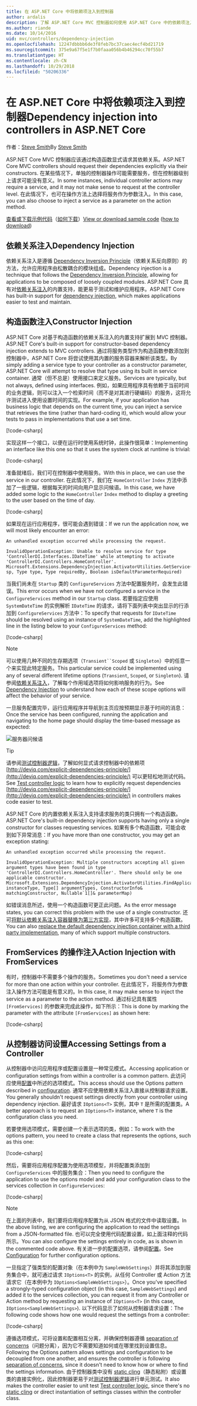 ```yaml
---
title: 在 ASP.NET Core 中将依赖项注入到控制器
author: ardalis
description: 了解 ASP.NET Core MVC 控制器如何使用 ASP.NET Core 中的依赖项注入通过构造函数显式请求其依赖项。
ms.author: riande
ms.date: 10/14/2016
uid: mvc/controllers/dependency-injection
ms.openlocfilehash: 12247dbbbb6de3f8feb7bc37caec4ecf4bd21719
ms.sourcegitcommit: 375e9a67f5e1f7b0faaa056b4b46294cc70f55b7
ms.translationtype: HT
ms.contentlocale: zh-CN
ms.lasthandoff: 10/29/2018
ms.locfileid: "50206336"
---
```

# <a name="dependency-injection-into-controllers-in-aspnet-core"></a><span data-ttu-id="3d21f-103">在 ASP.NET Core 中将依赖项注入到控制器</span><span class="sxs-lookup"><span data-stu-id="3d21f-103">Dependency injection into controllers in ASP.NET Core</span></span>

<a name="dependency-injection-controllers"></a>

<span data-ttu-id="3d21f-104">作者：[Steve Smith](https://ardalis.com/)</span><span class="sxs-lookup"><span data-stu-id="3d21f-104">By [Steve Smith](https://ardalis.com/)</span></span>

<span data-ttu-id="3d21f-105">ASP.NET Core MVC 控制器应该通过构造函数显式请求其依赖关系。</span><span class="sxs-lookup"><span data-stu-id="3d21f-105">ASP.NET Core MVC controllers should request their dependencies explicitly via their constructors.</span></span> <span data-ttu-id="3d21f-106">在某些情况下，单独的控制器操作可能需要服务，但在控制器级别上请求可能没有意义。</span><span class="sxs-lookup"><span data-stu-id="3d21f-106">In some instances, individual controller actions may require a service, and it may not make sense to request at the controller level.</span></span> <span data-ttu-id="3d21f-107">在此情况下，也可在操作方法上选择将服务作为参数注入。</span><span class="sxs-lookup"><span data-stu-id="3d21f-107">In this case, you can also choose to inject a service as a parameter on the action method.</span></span>

<span data-ttu-id="3d21f-108">[查看或下载示例代码](https://github.com/aspnet/Docs/tree/master/aspnetcore/mvc/controllers/dependency-injection/sample)（[如何下载](xref:index#how-to-download-a-sample)）</span><span class="sxs-lookup"><span data-stu-id="3d21f-108">[View or download sample code](https://github.com/aspnet/Docs/tree/master/aspnetcore/mvc/controllers/dependency-injection/sample) ([how to download](xref:index#how-to-download-a-sample))</span></span>

## <a name="dependency-injection"></a><span data-ttu-id="3d21f-109">依赖关系注入</span><span class="sxs-lookup"><span data-stu-id="3d21f-109">Dependency Injection</span></span>

<span data-ttu-id="3d21f-110">依赖关系注入是遵循 [Dependency Inversion Principle](http://deviq.com/dependency-inversion-principle/)（依赖关系反向原则）的方法，允许应用程序由松散耦合的模块组成。</span><span class="sxs-lookup"><span data-stu-id="3d21f-110">Dependency injection is a technique that follows the [Dependency Inversion Principle](http://deviq.com/dependency-inversion-principle/), allowing for applications to be composed of loosely coupled modules.</span></span> <span data-ttu-id="3d21f-111">ASP.NET Core 具有对[依赖关系注入](../../fundamentals/dependency-injection.md)的内置支持，能更易于测试和维护应用程序。</span><span class="sxs-lookup"><span data-stu-id="3d21f-111">ASP.NET Core has built-in support for [dependency injection](../../fundamentals/dependency-injection.md), which makes applications easier to test and maintain.</span></span>

## <a name="constructor-injection"></a><span data-ttu-id="3d21f-112">构造函数注入</span><span class="sxs-lookup"><span data-stu-id="3d21f-112">Constructor Injection</span></span>

<span data-ttu-id="3d21f-113">ASP.NET Core 对基于构造函数的依赖关系注入的内置支持扩展到 MVC 控制器。</span><span class="sxs-lookup"><span data-stu-id="3d21f-113">ASP.NET Core's built-in support for constructor-based dependency injection extends to MVC controllers.</span></span> <span data-ttu-id="3d21f-114">通过将服务类型作为构造函数参数添加到控制器中，ASP.NET Core 将尝试使用其内置的服务容器来解析该类型。</span><span class="sxs-lookup"><span data-stu-id="3d21f-114">By simply adding a service type to your controller as a constructor parameter, ASP.NET Core will attempt to resolve that type using its built in service container.</span></span> <span data-ttu-id="3d21f-115">通常（但不总是）使用接口来定义服务。</span><span class="sxs-lookup"><span data-stu-id="3d21f-115">Services are typically, but not always, defined using interfaces.</span></span> <span data-ttu-id="3d21f-116">例如，如果应用程序具有依赖于当前时间的业务逻辑，则可以注入一个检索时间（而不是对其进行硬编码）的服务，这将允许测试进入使用设置时间的实现。</span><span class="sxs-lookup"><span data-stu-id="3d21f-116">For example, if your application has business logic that depends on the current time, you can inject a service that retrieves the time (rather than hard-coding it), which would allow your tests to pass in implementations that use a set time.</span></span>

[!code-csharp[](dependency-injection/sample/src/ControllerDI/Interfaces/IDateTime.cs)]


<span data-ttu-id="3d21f-117">实现这样一个接口，以便在运行时使用系统时钟，此操作很简单：</span><span class="sxs-lookup"><span data-stu-id="3d21f-117">Implementing an interface like this one so that it uses the system clock at runtime is trivial:</span></span>

[!code-csharp[](dependency-injection/sample/src/ControllerDI/Services/SystemDateTime.cs)]


<span data-ttu-id="3d21f-118">准备就绪后，我们可在控制器中使用服务。</span><span class="sxs-lookup"><span data-stu-id="3d21f-118">With this in place, we can use the service in our controller.</span></span> <span data-ttu-id="3d21f-119">在此情况下，我们在 `HomeController` `Index` 方法中添加了一些逻辑，根据每天的时间向用户显示问候语。</span><span class="sxs-lookup"><span data-stu-id="3d21f-119">In this case, we have added some logic to the `HomeController` `Index` method to display a greeting to the user based on the time of day.</span></span>

[!code-csharp[](./dependency-injection/sample/src/ControllerDI/Controllers/HomeController.cs?highlight=8,10,12,17,18,19,20,21,22,23,24,25,26,27,28,29,30&range=1-31,51-52)]

<span data-ttu-id="3d21f-120">如果现在运行应用程序，很可能会遇到错误：</span><span class="sxs-lookup"><span data-stu-id="3d21f-120">If we run the application now, we will most likely encounter an error:</span></span>

```
An unhandled exception occurred while processing the request.

InvalidOperationException: Unable to resolve service for type 'ControllerDI.Interfaces.IDateTime' while attempting to activate 'ControllerDI.Controllers.HomeController'.
Microsoft.Extensions.DependencyInjection.ActivatorUtilities.GetService(IServiceProvider sp, Type type, Type requiredBy, Boolean isDefaultParameterRequired)
```

<span data-ttu-id="3d21f-121">当我们尚未在 `Startup` 类的 `ConfigureServices` 方法中配置服务时，会发生此错误。</span><span class="sxs-lookup"><span data-stu-id="3d21f-121">This error occurs when we have not configured a service in the `ConfigureServices` method in our `Startup` class.</span></span> <span data-ttu-id="3d21f-122">若要指定应使用 `SystemDateTime` 的实例解析 `IDateTime` 的请求，请将下面列表中突出显示的行添加到 `ConfigureServices` 方法中：</span><span class="sxs-lookup"><span data-stu-id="3d21f-122">To specify that requests for `IDateTime` should be resolved using an instance of `SystemDateTime`, add the highlighted line in the listing below to your `ConfigureServices` method:</span></span>

[!code-csharp[](./dependency-injection/sample/src/ControllerDI/Startup.cs?highlight=4&range=26-27,42-44)]

> [!NOTE]
> <span data-ttu-id="3d21f-123">可以使用几种不同的生存期选项（`Transient``Scoped` 或 `Singleton`）中的任意一个来实现此特定服务。</span><span class="sxs-lookup"><span data-stu-id="3d21f-123">This particular service could be implemented using any of several different lifetime options (`Transient`, `Scoped`, or `Singleton`).</span></span> <span data-ttu-id="3d21f-124">请参阅[依赖关系注入](../../fundamentals/dependency-injection.md)，了解每个作用域选项将如何影响服务的行为。</span><span class="sxs-lookup"><span data-stu-id="3d21f-124">See [Dependency Injection](../../fundamentals/dependency-injection.md) to understand how each of these scope options will affect the behavior of your service.</span></span>

<span data-ttu-id="3d21f-125">一旦服务配置完毕，运行应用程序并导航到主页应按预期显示基于时间的消息：</span><span class="sxs-lookup"><span data-stu-id="3d21f-125">Once the service has been configured, running the application and navigating to the home page should display the time-based message as expected:</span></span>

![服务器问候语](dependency-injection/_static/server-greeting.png)

>[!TIP]
> <span data-ttu-id="3d21f-127">请参阅[测试控制器逻辑](testing.md)，了解如何显式请求控制器中的依赖项 [http://deviq.com/explicit-dependencies-principle/](http://deviq.com/explicit-dependencies-principle/) 可以更轻松地测试代码。</span><span class="sxs-lookup"><span data-stu-id="3d21f-127">See [Test controller logic](testing.md) to learn how to explicitly request dependencies [http://deviq.com/explicit-dependencies-principle/](http://deviq.com/explicit-dependencies-principle/) in controllers makes code easier to test.</span></span>

<span data-ttu-id="3d21f-128">ASP.NET Core 的内置依赖关系注入支持请求服务的类只拥有一个构造函数。</span><span class="sxs-lookup"><span data-stu-id="3d21f-128">ASP.NET Core's built-in dependency injection supports having only a single constructor for classes requesting services.</span></span> <span data-ttu-id="3d21f-129">如果有多个构造函数，可能会收到如下异常消息：</span><span class="sxs-lookup"><span data-stu-id="3d21f-129">If you have more than one constructor, you may get an exception stating:</span></span>

```
An unhandled exception occurred while processing the request.

InvalidOperationException: Multiple constructors accepting all given argument types have been found in type 'ControllerDI.Controllers.HomeController'. There should only be one applicable constructor.
Microsoft.Extensions.DependencyInjection.ActivatorUtilities.FindApplicableConstructor(Type instanceType, Type[] argumentTypes, ConstructorInfo& matchingConstructor, Nullable`1[]& parameterMap)
```

<span data-ttu-id="3d21f-130">如错误消息所述，使用一个构造函数可更正此问题。</span><span class="sxs-lookup"><span data-stu-id="3d21f-130">As the error message states, you can correct this problem with the use of a single constructor.</span></span> <span data-ttu-id="3d21f-131">还可[将默认依赖关系注入容器替换为第三方实现](xref:fundamentals/dependency-injection#default-service-container-replacement)，其中许多可支持多个构造函数。</span><span class="sxs-lookup"><span data-stu-id="3d21f-131">You can also [replace the default dependency injection container with a third party implementation](xref:fundamentals/dependency-injection#default-service-container-replacement), many of which support multiple constructors.</span></span>

## <a name="action-injection-with-fromservices"></a><span data-ttu-id="3d21f-132">FromServices 的操作注入</span><span class="sxs-lookup"><span data-stu-id="3d21f-132">Action Injection with FromServices</span></span>

<span data-ttu-id="3d21f-133">有时，控制器中不需要多个操作的服务。</span><span class="sxs-lookup"><span data-stu-id="3d21f-133">Sometimes you don't need a service for more than one action within your controller.</span></span> <span data-ttu-id="3d21f-134">在此情况下，将服务作为参数注入操作方法可能是有意义的。</span><span class="sxs-lookup"><span data-stu-id="3d21f-134">In this case, it may make sense to inject the service as a parameter to the action method.</span></span> <span data-ttu-id="3d21f-135">通过标记具有属性 `[FromServices]` 的参数来完成此操作，如下所示：</span><span class="sxs-lookup"><span data-stu-id="3d21f-135">This is done by marking the parameter with the attribute `[FromServices]` as shown here:</span></span>

[!code-csharp[](./dependency-injection/sample/src/ControllerDI/Controllers/HomeController.cs?highlight=1&range=33-38)]

## <a name="accessing-settings-from-a-controller"></a><span data-ttu-id="3d21f-136">从控制器访问设置</span><span class="sxs-lookup"><span data-stu-id="3d21f-136">Accessing Settings from a Controller</span></span>

<span data-ttu-id="3d21f-137">从控制器中访问应用程序或配置设置是一种常见模式。</span><span class="sxs-lookup"><span data-stu-id="3d21f-137">Accessing application or configuration settings from within a controller is a common pattern.</span></span> <span data-ttu-id="3d21f-138">此访问应使用[配置](xref:fundamentals/configuration/index)中所述的选项模式。</span><span class="sxs-lookup"><span data-stu-id="3d21f-138">This access should use the Options pattern described in [configuration](xref:fundamentals/configuration/index).</span></span> <span data-ttu-id="3d21f-139">通常不应使用依赖关系注入直接从控制器请求设置。</span><span class="sxs-lookup"><span data-stu-id="3d21f-139">You generally shouldn't request settings directly from your controller using dependency injection.</span></span> <span data-ttu-id="3d21f-140">最好请求 `IOptions<T>` 实例，其中 `T` 是所需的配置类。</span><span class="sxs-lookup"><span data-stu-id="3d21f-140">A better approach is to request an `IOptions<T>` instance, where `T` is the configuration class you need.</span></span>

<span data-ttu-id="3d21f-141">若要使用选项模式，需要创建一个表示选项的类，例如：</span><span class="sxs-lookup"><span data-stu-id="3d21f-141">To work with the options pattern, you need to create a class that represents the options, such as this one:</span></span>

[!code-csharp[](dependency-injection/sample/src/ControllerDI/Model/SampleWebSettings.cs)]

<span data-ttu-id="3d21f-142">然后，需要将应用程序配置为使用选项模型，并将配置类添加到 `ConfigureServices` 中的服务集合：</span><span class="sxs-lookup"><span data-stu-id="3d21f-142">Then you need to configure the application to use the options model and add your configuration class to the services collection in `ConfigureServices`:</span></span>

[!code-csharp[](./dependency-injection/sample/src/ControllerDI/Startup.cs?highlight=3,4,5,6,9,16,19&range=14-44)]

> [!NOTE]
> <span data-ttu-id="3d21f-143">在上面的列表中，我们要将应用程序配置为从 JSON 格式的文件中读取设置。</span><span class="sxs-lookup"><span data-stu-id="3d21f-143">In the above listing, we are configuring the application to read the settings from a JSON-formatted file.</span></span> <span data-ttu-id="3d21f-144">也可以完全使用代码配置设置，如上面注释的代码所示。</span><span class="sxs-lookup"><span data-stu-id="3d21f-144">You can also configure the settings entirely in code, as is shown in the commented code above.</span></span> <span data-ttu-id="3d21f-145">有关进一步的配置选项，请参阅[配置](xref:fundamentals/configuration/index)。</span><span class="sxs-lookup"><span data-stu-id="3d21f-145">See [Configuration](xref:fundamentals/configuration/index) for further configuration options.</span></span>

<span data-ttu-id="3d21f-146">一旦指定了强类型的配置对象（在本例中为 `SampleWebSettings`）并将其添加到服务集合中，就可通过请求 `IOptions<T>` 的实例，从任何 Controller 或 Action 方法请求它（在本例中为 `IOptions<SampleWebSettings>`）。</span><span class="sxs-lookup"><span data-stu-id="3d21f-146">Once you've specified a strongly-typed configuration object (in this case, `SampleWebSettings`) and added it to the services collection, you can request it from any Controller or Action method by requesting an instance of `IOptions<T>` (in this case, `IOptions<SampleWebSettings>`).</span></span> <span data-ttu-id="3d21f-147">以下代码显示了如何从控制器请求设置：</span><span class="sxs-lookup"><span data-stu-id="3d21f-147">The following code shows how one would request the settings from a controller:</span></span>

[!code-csharp[](./dependency-injection/sample/src/ControllerDI/Controllers/SettingsController.cs?highlight=3,5,7&range=7-22)]

<span data-ttu-id="3d21f-148">遵循选项模式，可将设置和配置相互分离，并确保控制器遵循 [separation of concerns](http://deviq.com/separation-of-concerns/)（问题分离），因为它不需要知道如何或在哪里找到设置信息。</span><span class="sxs-lookup"><span data-stu-id="3d21f-148">Following the Options pattern allows settings and configuration to be decoupled from one another, and ensures the controller is following [separation of concerns](http://deviq.com/separation-of-concerns/), since it doesn't need to know how or where to find the settings information.</span></span> <span data-ttu-id="3d21f-149">由于控制器类中没有 [static cling](http://deviq.com/static-cling/)（静态粘附）或设置类的直接实例化，因此控制器更易于对[测试控制器逻辑](testing.md)进行单元测试。</span><span class="sxs-lookup"><span data-stu-id="3d21f-149">It also makes the controller easier to unit test [Test controller logic](testing.md), since there's no [static cling](http://deviq.com/static-cling/) or direct instantiation of settings classes within the controller class.</span></span>
